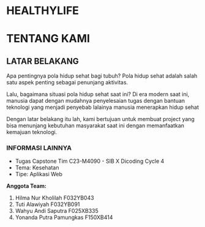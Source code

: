 # HEALTHYLIFE

# TENTANG KAMI 
## LATAR BELAKANG
Apa pentingnya pola hidup sehat bagi tubuh? 
Pola hidup sehat adalah salah satu aspek penting sebagai penunjang aktivitas.

Lalu, bagaimana situasi pola hidup sehat saat ini? 
Di era modern saat ini, manusia dapat dengan mudahnya penyelesaian tugas dengan bantuan teknologi yang menjadi penyebab lalainya manusia menerapkan hidup sehat

Dengan latar belakang itu lah, kami bertujuan untuk membuat project yang bisa menunjang kebutuhan masyarakat saat ini dengan memanfaatkan kemajuan teknologi.


### INFORMASI LAINNYA
+ Tugas Capstone Tim C23-M4090 - SIB X Dicoding Cycle 4
+ Tema: Kesehatan
+ Tipe: Aplikasi Web

**Anggota Team:**
1. Hilma Nur Kholilah F032YB043
2. Tuti Alawiyah F032YB091
3. Wahyu Andi Saputra F025XB335
4. Yonanda Putra Pamungkas F150XB414
